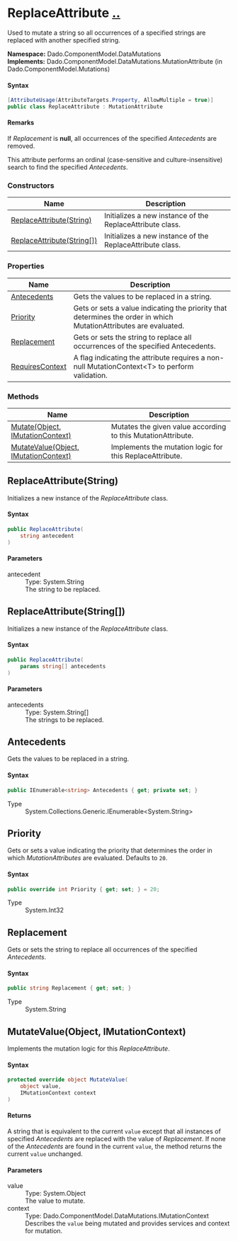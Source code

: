 # ReplaceAttribute [..](../README.md#documentation-index 'Documentation Index')

Used to mutate a string so all occurrences of a specified strings are replaced with another specified string.

**Namespace:** Dado.ComponentModel.DataMutations<br />
**Implements:** Dado.ComponentModel.DataMutations.MutationAttribute (in Dado.ComponentModel.Mutations)

#### Syntax

```csharp
[AttributeUsage(AttributeTargets.Property, AllowMultiple = true)]
public class ReplaceAttribute : MutationAttribute
```

#### Remarks

If *Replacement* is **null**, all occurrences of the specified *Antecedents* are removed.

This attribute performs an ordinal (case-sensitive and culture-insensitive) search to find the specified *Antecedents*.


### Constructors

| Name | Description |
| ---- | ----------- |
| [ReplaceAttribute(String)](#ReplaceAttributeString) | Initializes a new instance of the ReplaceAttribute class. |
| [ReplaceAttribute(String[])](#ReplaceAttributeStringArray) | Initializes a new instance of the ReplaceAttribute class. |


### Properties

| Name | Description |
| ---- | ----------- |
| [Antecedents](#Antecedents) | Gets the values to be replaced in a string. |
| [Priority](#Priority) | Gets or sets a value indicating the priority that determines the order in which MutationAttributes are evaluated. |
| [Replacement](#Replacement) | Gets or sets the string to replace all occurrences of the specified Antecedents. |
| [RequiresContext](MutationAttribute.md#RequiresContext) | A flag indicating the attribute requires a non-null MutationContext&lt;T&gt; to perform validation. |


### Methods

| Name | Description |
| ---- | ----------- |
| [Mutate(Object, IMutationContext)](MutationAttribute.md#MutateObjectIMutationContext) | Mutates the given value according to this MutationAttribute. |
| [MutateValue(Object, IMutationContext)](#MutateValueObjectIMutationContext) | Implements the mutation logic for this ReplaceAttribute. |


<a name='ReplaceAttributeString'></a>
## ReplaceAttribute(String)

Initializes a new instance of the *ReplaceAttribute* class.

#### Syntax

```csharp
public ReplaceAttribute(
	string antecedent
)
```

#### Parameters

<dl>
	<dt>antecedent</dt>
	<dd>Type: System.String<br />The string to be replaced.</dd>
</dl>


<a name='ReplaceAttributeStringArray'></a>
## ReplaceAttribute(String[])

Initializes a new instance of the *ReplaceAttribute* class.

#### Syntax

```csharp
public ReplaceAttribute(
	params string[] antecedents
)
```

#### Parameters

<dl>
	<dt>antecedents</dt>
	<dd>Type: System.String[]<br />The strings to be replaced.</dd>
</dl>


<a name='Antecedents'></a>
## Antecedents

Gets the values to be replaced in a string.

#### Syntax

```csharp
public IEnumerable<string> Antecedents { get; private set; }
```

<dl>
	<dt>Type</dt>
	<dd>System.Collections.Generic.IEnumerable&lt;System.String&gt;</dd>
</dl>


<a name='Priority'></a>
## Priority

Gets or sets a value indicating the priority that determines the order in which *MutationAttributes* are evaluated. Defaults to `20`.

#### Syntax

```csharp
public override int Priority { get; set; } = 20;
```

<dl>
	<dt>Type</dt>
	<dd>System.Int32</dd>
</dl>


<a name='Replacement'></a>
## Replacement

Gets or sets the string to replace all occurrences of the specified *Antecedents*.

#### Syntax

```csharp
public string Replacement { get; set; }
```

<dl>
	<dt>Type</dt>
	<dd>System.String</dd>
</dl>


<a name='MutateValueObjectIMutationContext'></a>
## MutateValue(Object, IMutationContext)

Implements the mutation logic for this *ReplaceAttribute*.

#### Syntax

```csharp
protected override object MutateValue(
	object value,
	IMutationContext context
)
```

#### Returns

A string that is equivalent to the current `value` except that all instances of specified *Antecedents* are replaced with the value of *Replacement*. If none of the *Antecedents* are found in the current `value`, the method returns the current `value` unchanged.

#### Parameters

<dl>
	<dt>value</dt>
	<dd>Type: System.Object<br />The value to mutate.</dd>
	<dt>context</dt>
	<dd>Type: Dado.ComponentModel.DataMutations.IMutationContext<br />Describes the <code>value</code> being mutated and provides services and context for mutation.</dd>
</dl>
